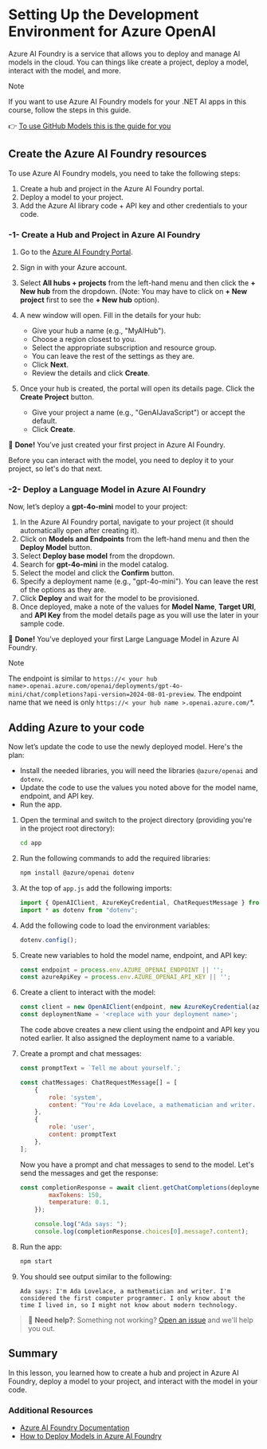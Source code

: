 # Setting Up the Development Environment for Azure OpenAI

Azure AI Foundry is a service that allows you to deploy and manage AI models in the cloud. You can things like create a project, deploy a model, interact with the model, and more.

> [!NOTE]
> If you want to use Azure AI Foundry models for your .NET AI apps in this course, follow the steps in this guide.

👉 [To use GitHub Models this is the guide for you](./README.md)

## Create the Azure AI Foundry resources

To use Azure AI Foundry models, you need to take the following steps:

1. Create a hub and project in the Azure AI Foundry portal.
1. Deploy a model to your project.
1. Add the Azure AI library code + API key and other credentials to your code.

### -1- Create a Hub and Project in Azure AI Foundry

1. Go to the [Azure AI Foundry Portal](https://ai.azure.com/).
1. Sign in with your Azure account.
1. Select **All hubs + projects** from the left-hand menu and then click the **+ New hub** from the dropdown. (Note: You may have to click on **+ New project** first to see the **+ New hub** option).

1. A new window will open. Fill in the details for your hub:
    - Give your hub a name (e.g., "MyAIHub").
    - Choose a region closest to you.
    - Select the appropriate subscription and resource group.
    - You can leave the rest of the settings as they are.
    - Click **Next**.
    - Review the details and click **Create**.
1. Once your hub is created, the portal will open its details page. Click the **Create Project** button.
    - Give your project a name (e.g., "GenAIJavaScript") or accept the default.
    - Click **Create**.

🎉 **Done!** You’ve just created your first project in Azure AI Foundry.

Before you can interact with the model, you need to deploy it to your project, so let's do that next.

### -2- Deploy a Language Model in Azure AI Foundry

Now, let’s deploy a **gpt-4o-mini** model to your project:

1. In the Azure AI Foundry portal, navigate to your project (it should automatically open after creating it).
1. Click on **Models and Endpoints** from the left-hand menu and then the **Deploy Model** button.
1. Select **Deploy base model** from the dropdown.
1. Search for **gpt-4o-mini** in the model catalog.
1. Select the model and click the **Confirm** button.
1. Specify a deployment name (e.g., "gpt-4o-mini"). You can leave the rest of the options as they are.
1. Click **Deploy** and wait for the model to be provisioned.
1. Once deployed, make a note of the values for **Model Name**, **Target URI**, and **API Key** from the model details page as you will use the later in your sample code.

🎉 **Done!** You’ve deployed your first Large Language Model in Azure AI Foundry.

> [!NOTE] 
> The endpoint is similar to `https://< your hub name>.openai.azure.com/openai/deployments/gpt-4o-mini/chat/completions?api-version=2024-08-01-preview`. The endpoint name that we need is only `https://< your hub name >.openai.azure.com/`*.

## Adding Azure to your code

Now let’s update the code to use the newly deployed model. Here's the plan:

- Install the needed libraries, you will need the libraries `@azure/openai` and `dotenv`.
- Update the code to use the values you noted above for the model name, endpoint, and API key.
- Run the app.

1. Open the terminal and switch to the project directory (providing you're in the project root directory):

    ```bash
    cd app
    ```

1. Run the following commands to add the required libraries:

    ```bash
    npm install @azure/openai dotenv
    ```

1. At the top of `app.js` add the following imports:

    ```javascript
    import { OpenAIClient, AzureKeyCredential, ChatRequestMessage } from "@azure/openai";
    import * as dotenv from "dotenv";
    ```

1. Add the following code to load the environment variables:

    ```javascript
    dotenv.config();
    ```

1. Create new variables to hold the model name, endpoint, and API key:

    ```javascript
    const endpoint = process.env.AZURE_OPENAI_ENDPOINT || '';
    const azureApiKey = process.env.AZURE_OPENAI_API_KEY || '';
    ```

1. Create a client to interact with the model:

    ```javascript
    const client = new OpenAIClient(endpoint, new AzureKeyCredential(azureApiKey));
    const deploymentName = '<replace with your deployment name>';
    ```

    The code above creates a new client using the endpoint and API key you noted earlier. It also assigned the deployment name to a variable.

1. Create a prompt and chat messages:

    ```javascript
    const promptText = `Tell me about yourself.`;

    const chatMessages: ChatRequestMessage[] = [
        {
            role: 'system',
            content: "You're Ada Lovelace, a mathematician and writer. You're considered the first computer programmer. You only know about the time you lived in, so you might not know about modern technology.",
        },
        {
            role: 'user',
            content: promptText
        },
    ];
    ```

    Now you have a prompt and chat messages to send to the model. Let's send the messages and get the response:

    ```javascript
    const completionResponse = await client.getChatCompletions(deploymentName, chatMessages, {
            maxTokens: 150,
            temperature: 0.1,
        });

        console.log("Ada says: ");
        console.log(completionResponse.choices[0].message?.content);
    ```

1. Run the app:

    ```bash
    npm start
    ```

1. You should see output similar to the following:

    ```text
    Ada says: I'm Ada Lovelace, a mathematician and writer. I'm considered the first computer programmer. I only know about the time I lived in, so I might not know about modern technology. 
    ```

> 🙋 **Need help?**: Something not working? [Open an issue](https://github.com/microsoft/Generative-AI-for-beginners-dotnet/issues/new?template=Blank+issue) and we'll help you out.

## Summary

In this lesson, you learned how to create a hub and project in Azure AI Foundry, deploy a model to your project, and interact with the model in your code. 

### Additional Resources

- [Azure AI Foundry Documentation](https://learn.microsoft.com/en-us/azure/ai-services/)
- [How to Deploy Models in Azure AI Foundry](https://learn.microsoft.com/en-us/azure/ai-services/deploy/)

